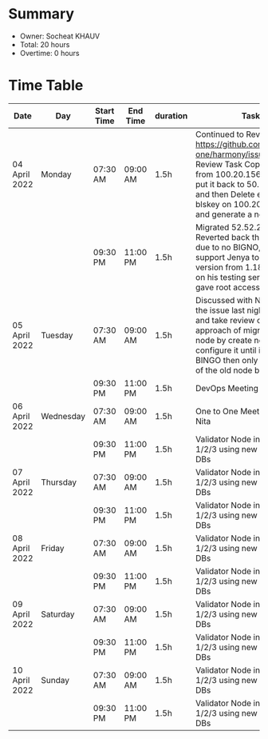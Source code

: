 # Summary

* Owner: Socheat KHAUV
* Total: 20 hours
* Overtime: 0 hours

# Time Table

| Date          | Day       | Start Time | End Time | duration | Task                                                                                                                                                                                                                         |
|---------------|-----------|------------|----------|----------|------------------------------------------------------------------------------------------------------------------------------------------------------------------------------------------------------------------------------|
| 04 April 2022 | Monday    | 07:30 AM   | 09:00 AM | 1.5h     | Continued to Review https://github.com/harmony-one/harmony/issues/4115, Review Task Copy blskey from 100.20.156.176 and put it back to 50.18.50.248 and then Delete existing blskey on 100.20.156.176 and generate a new one |
|               |           | 09:30 PM   | 11:00 PM | 1.5h     | Migrated 52.52.231.131, Reverted back the migration due to no BIGNO, and support Jenya to lower go version from 1.18 to 1.16.3 on his testing server and gave root access to Ganesha                                         |
| 05 April 2022 | Tuesday   | 07:30 AM   | 09:00 AM | 1.5h     | Discussed with Nita about the issue last night(04 April) and take review on different approach of migrating the node by create new EC2 and configure it until it has BINGO then only we sunset 1 of the old node back        |
|               |           | 09:30 PM   | 11:00 PM | 1.5h     | DevOps Meeting                                                                                                                                                                                                               |
| 06 April 2022 | Wednesday | 07:30 AM   | 09:00 AM | 1.5h     | One to One Meeting with Nita                                                                                                                                                                                                 |
|               |           | 09:30 PM   | 11:00 PM | 1.5h     | Validator Node in Shard 1/2/3 using new and smaller DBs                                                                                                                                                                      |
| 07 April 2022 | Thursday  | 07:30 AM   | 09:00 AM | 1.5h     | Validator Node in Shard 1/2/3 using new and smaller DBs                                                                                                                                                                      |
|               |           | 09:30 PM   | 11:00 PM | 1.5h     | Validator Node in Shard 1/2/3 using new and smaller DBs                                                                                                                                                                      |
| 08 April 2022 | Friday    | 07:30 AM   | 09:00 AM | 1.5h     | Validator Node in Shard 1/2/3 using new and smaller DBs                                                                                                                                                                      |
|               |           | 09:30 PM   | 11:00 PM | 1.5h     | Validator Node in Shard 1/2/3 using new and smaller DBs                                                                                                                                                                      |
| 09 April 2022 | Saturday  | 07:30 AM   | 09:00 AM | 1.5h     | Validator Node in Shard 1/2/3 using new and smaller DBs                                                                                                                                                                      |
|               |           | 09:30 PM   | 11:00 PM | 1.5h     | Validator Node in Shard 1/2/3 using new and smaller DBs                                                                                                                                                                      |
| 10 April 2022 | Sunday    | 07:30 AM   | 09:00 AM | 1.5h     | Validator Node in Shard 1/2/3 using new and smaller DBs                                                                                                                                                                      |
|               |           | 09:30 PM   | 11:00 PM | 1.5h     | Validator Node in Shard 1/2/3 using new and smaller DBs                                                                                                                                                                      |
